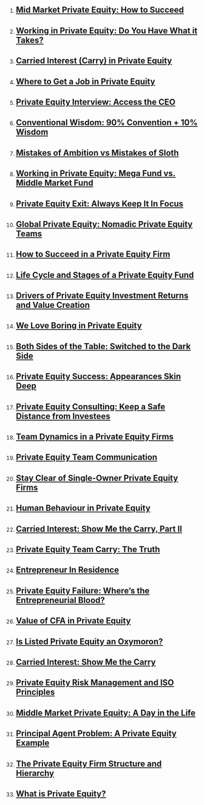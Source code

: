 <ol><li><h2><a
href="http://www.theprivateequiteer.com/middle-market-private-equity/">Mid Market Private Equity: How to Succeed</a></h2></li><li><h2><a
href="http://www.theprivateequiteer.com/working-in-private-equity/">Working in Private Equity: Do You Have What it Takes?</a></h2></li><li><h2><a
href="http://www.theprivateequiteer.com/carried-interest-carry-private-equity/">Carried Interest (Carry) in Private Equity</a></h2></li><li><h2><a
href="http://www.theprivateequiteer.com/job-in-private-equity/">Where to Get a Job in Private Equity</a></h2></li><li><h2><a
href="http://www.theprivateequiteer.com/private-equity-interview/">Private Equity Interview: Access the CEO</a></h2></li><li><h2><a
href="http://www.theprivateequiteer.com/conventional-wisdom-private-equity/">Conventional Wisdom: 90% Convention + 10% Wisdom</a></h2></li><li><h2><a
href="http://www.theprivateequiteer.com/mistakes-of-ambition-vs-mistakes-of-sloth/">Mistakes of Ambition vs Mistakes of Sloth</a></h2></li><li><h2><a
href="http://www.theprivateequiteer.com/working-mega-fund-vs-middle-market/">Working in Private Equity: Mega Fund vs. Middle Market Fund</a></h2></li><li><h2><a
href="http://www.theprivateequiteer.com/private-equity-exit/">Private Equity Exit: Always Keep It In Focus</a></h2></li><li><h2><a
href="http://www.theprivateequiteer.com/global-private-equity/">Global Private Equity: Nomadic Private Equity Teams</a></h2></li><li><h2><a
href="http://www.theprivateequiteer.com/private-equity-returns/">How to Succeed in a Private Equity Firm</a></h2></li><li><h2><a
href="http://www.theprivateequiteer.com/life-cycle-stages-private-equity-fund/">Life Cycle and Stages of a Private Equity Fund</a></h2></li><li><h2><a
href="http://www.theprivateequiteer.com/drivers-private-equity-investment-returns-value-creation/">Drivers of Private Equity Investment Returns and Value Creation</a></h2></li><li><h2><a
href="http://www.theprivateequiteer.com/boring-private-equity/">We Love Boring in Private Equity</a></h2></li><li><h2><a
href="http://www.theprivateequiteer.com/both-sides-of-the-table/">Both Sides of the Table: Switched to the Dark Side</a></h2></li><li><h2><a
href="http://www.theprivateequiteer.com/private-equity-success/">Private Equity Success: Appearances Skin Deep</a></h2></li><li><h2><a
href="http://www.theprivateequiteer.com/private-equity-consulting/">Private Equity Consulting: Keep a Safe Distance from Investees</a></h2></li><li><h2><a
href="http://www.theprivateequiteer.com/team-dynamics-private-equity-firms/">Team Dynamics in a Private Equity Firms</a></h2></li><li><h2><a
href="http://www.theprivateequiteer.com/private-equity-team-communication/">Private Equity Team Communication</a></h2></li><li><h2><a
href="http://www.theprivateequiteer.com/private-equity-firms-single-owner/">Stay Clear of Single-Owner Private Equity Firms</a></h2></li><li><h2><a
href="http://www.theprivateequiteer.com/human-behavior-private-equity/">Human Behaviour in Private Equity</a></h2></li><li><h2><a
href="http://www.theprivateequiteer.com/carried-interest-private-equity-negotiatin/">Carried Interest: Show Me the Carry, Part II</a></h2></li><li><h2><a
href="http://www.theprivateequiteer.com/private-equity-team-carry/">Private Equity Team Carry: The Truth</a></h2></li><li><h2><a
href="http://www.theprivateequiteer.com/entrepreneur-in-residence/">Entrepreneur In Residence</a></h2></li><li><h2><a
href="http://www.theprivateequiteer.com/private-equity-failure/">Private Equity Failure: Where&#8217;s the Entrepreneurial Blood?</a></h2></li><li><h2><a
href="http://www.theprivateequiteer.com/value-cfa-private-equity/">Value of CFA in Private Equity</a></h2></li><li><h2><a
href="http://www.theprivateequiteer.com/listed-private-equity/">Is Listed Private Equity an Oxymoron?</a></h2></li><li><h2><a
href="http://www.theprivateequiteer.com/carried-interest-private-equity/">Carried Interest: Show Me the Carry</a></h2></li><li><h2><a
href="http://www.theprivateequiteer.com/private-equity-risk-management-iso-principles/">Private Equity Risk Management and ISO Principles</a></h2></li><li><h2><a
href="http://www.theprivateequiteer.com/middle-market-private-equity-life/">Middle Market Private Equity: A Day in the Life</a></h2></li><li><h2><a
href="http://www.theprivateequiteer.com/principal-agent-problem-example/">Principal Agent Problem: A Private Equity Example</a></h2></li><li><h2><a
href="http://www.theprivateequiteer.com/private-equity-firm-structure-hierarchy/">The Private Equity Firm Structure and Hierarchy</a></h2></li><li><h2><a
href="http://www.theprivateequiteer.com/what-is-private-equity/">What is Private Equity?</a></h2></li></ol>
